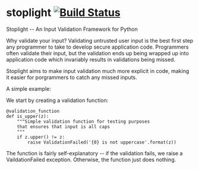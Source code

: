 stoplight [![Build Status](https://api.travis-ci.org/painterjd/stoplight.png)](https://travis-ci.org/painterjd/stoplight)
=========

Stoplight -- An Input Validation Framework for Python

Why validate your input? Validating untrusted user input is the best first step any programmer to take to develop secure application code. Programmers often validate their input, but the validation ends up being wrapped up into application code which invariably results in validations being missed.

Stoplight aims to make input validation much more explicit in code, making it easier for porgrammers to catch any missed inputs.

A simple example: 

We start by creating a validation function:

    @validation_function
    def is_upper(z):
        """Simple validation function for testing purposes
        that ensures that input is all caps
        """
        if z.upper() != z:
            raise ValidationFailed('{0} is not uppercase'.format(z))
            
The function is fairly  self-explanatory -- if the validation fails, we raise a VaildationFailed exception. Otherwise, the function just does nothing.

